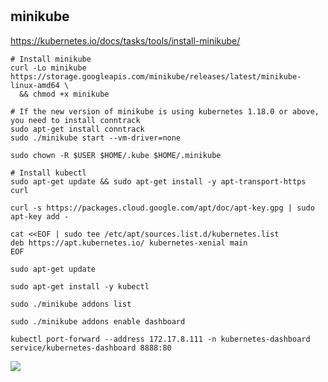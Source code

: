 # 
## minikube
https://kubernetes.io/docs/tasks/tools/install-minikube/

```
# Install minikube
curl -Lo minikube https://storage.googleapis.com/minikube/releases/latest/minikube-linux-amd64 \
  && chmod +x minikube

# If the new version of minikube is using kubernetes 1.18.0 or above, you need to install conntrack
sudo apt-get install conntrack
sudo ./minikube start --vm-driver=none 

sudo chown -R $USER $HOME/.kube $HOME/.minikube  

# Install kubectl  
sudo apt-get update && sudo apt-get install -y apt-transport-https curl

curl -s https://packages.cloud.google.com/apt/doc/apt-key.gpg | sudo apt-key add -

cat <<EOF | sudo tee /etc/apt/sources.list.d/kubernetes.list
deb https://apt.kubernetes.io/ kubernetes-xenial main
EOF

sudo apt-get update

sudo apt-get install -y kubectl 

sudo ./minikube addons list

sudo ./minikube addons enable dashboard

kubectl port-forward --address 172.17.8.111 -n kubernetes-dashboard service/kubernetes-dashboard 8888:80
```

<img src="https://github.com/cly1213/K8s_labs/blob/main/image/minikube_dashboard.png"/>